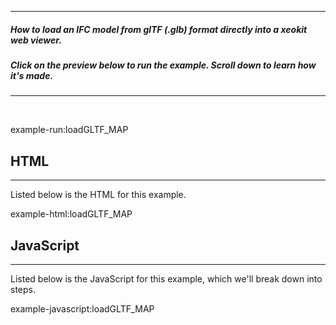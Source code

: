 
---
##### How to load an IFC model from glTF (.glb) format directly into a xeokit web viewer. 
##### Click on the preview below to run the example. Scroll down to learn how it's made.
---

<br>

example-run:loadGLTF_MAP

## HTML

---

Listed below is the HTML for this example.

example-html:loadGLTF_MAP

## JavaScript

---

Listed below is the JavaScript for this example, which we'll break down into steps.

example-javascript:loadGLTF_MAP

